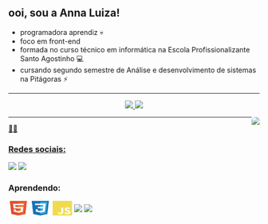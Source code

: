  <h2>ooi, sou a Anna Luiza!</h2>
<ul>
 <li> programadora aprendiz 💀</li>
 <li> foco em front-end</li>
 <li> formada no curso técnico em informática na Escola Profissionalizante Santo Agostinho 💻</li>
 <li> cursando segundo semestre de Análise e desenvolvimento de sistemas na Pitágoras ⚡</li>
</ul>
<hr>


<div align="center">
  
  <a href="https://github.com/1234anna">
  <img height="190em" src="https://github-readme-stats.vercel.app/api?username=1234anna&show_icons=true&theme=graywhite&include_all_commits=true&count_private=true"/>
   <img height="130em" src="https://github-readme-stats.vercel.app/api/top-langs/?username=1234anna&layout=compact&langs_count=7&theme=graywhite"/>
   </div>
 

 <div>
  <img align="right" height="150" style="border-radius:50px; "src= "https://i.picasion.com/pic92/956cd3b334ef9f7dbf967d230f5bcc88.gif"">
 </div>
  
  
  <hr>
   <p>👨‍💻</p>                                                                                                                                 
   <h3>Redes sociais:</h3>
                                                                                                                                       <div> 
  <a href="https://instagram.com/__anna_luiza" target="_blank"><img src="https://img.shields.io/badge/-Instagram-%23E4405F?style=for-the-badge&logo=instagram&logoColor=white" target="_blank"></a>
  <a href = "luizaanna.gs@gmail.com"><img src=https://img.shields.io/badge/Gmail-D14836?style=for-the-badge&logo=gmail&logoColor=white></a>
  </div>

  
  <h3> Aprendendo:</h3>
                                 
  <div> <img align="center"  height="30" width="40" src="https://raw.githubusercontent.com/devicons/devicon/master/icons/html5/html5-original.svg">
   <img align="center"  height="30" width="40" src="https://raw.githubusercontent.com/devicons/devicon/master/icons/css3/css3-original.svg">
   <img align="center" height="30" width="40" src="https://raw.githubusercontent.com/devicons/devicon/master/icons/javascript/javascript-plain.svg">
   <img align="center" src="https://img.shields.io/badge/Bootstrap-563D7C?style=for-the-badge&logo=bootstrap&logoColor=white">                                                                                                                            
   <img align="center" src="https://img.shields.io/badge/C%23-239120?style=for-the-badge&logo=c-sharp&logoColor=white">                                                                                                                                            
  </div>
